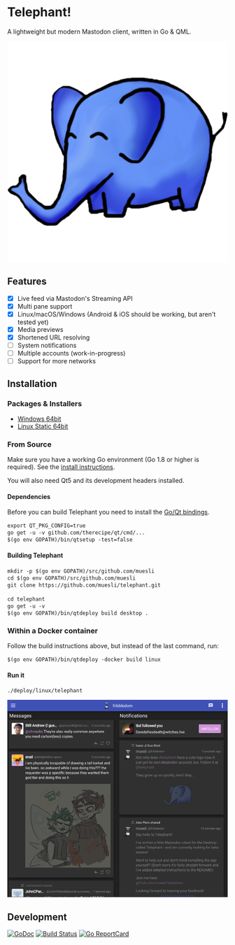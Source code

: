 Telephant!
==========

A lightweight but modern Mastodon client, written in Go & QML.

![telephant logo](/assets/telephant.png)

## Features

- [x] Live feed via Mastodon's Streaming API
- [x] Multi pane support
- [x] Linux/macOS/Windows (Android & iOS should be working, but aren't tested yet)
- [x] Media previews
- [x] Shortened URL resolving
- [ ] System notifications
- [ ] Multiple accounts (work-in-progress)
- [ ] Support for more networks

## Installation

### Packages & Installers

- [Windows 64bit](https://github.com/muesli/telephant/releases/download/v0.1/telephant.exe)
- [Linux Static 64bit](https://github.com/muesli/telephant/releases/download/v0.1/telephant_0.1pre_Linux_64bit)

### From Source

Make sure you have a working Go environment (Go 1.8 or higher is required).
See the [install instructions](http://golang.org/doc/install.html).

You will also need Qt5 and its development headers installed.

#### Dependencies

Before you can build Telephant you need to install the [Go/Qt bindings](https://github.com/therecipe/qt/wiki/Installation#regular-installation).

    export QT_PKG_CONFIG=true
    go get -u -v github.com/therecipe/qt/cmd/...
    $(go env GOPATH)/bin/qtsetup -test=false

#### Building Telephant

    mkdir -p $(go env GOPATH)/src/github.com/muesli
    cd $(go env GOPATH)/src/github.com/muesli
    git clone https://github.com/muesli/telephant.git

    cd telephant
    go get -u -v
    $(go env GOPATH)/bin/qtdeploy build desktop .

### Within a Docker container

Follow the build instructions above, but instead of the last command, run:

    $(go env GOPATH)/bin/qtdeploy -docker build linux

#### Run it

    ./deploy/linux/telephant

![telephant Screenshot](/assets/screenshot.png)

## Development

[![GoDoc](https://godoc.org/github.com/golang/gddo?status.svg)](https://godoc.org/github.com/muesli/telephant)
[![Build Status](https://travis-ci.org/muesli/telephant.svg?branch=master)](https://travis-ci.org/muesli/telephant)
[![Go ReportCard](http://goreportcard.com/badge/muesli/telephant)](http://goreportcard.com/report/muesli/telephant)
